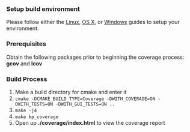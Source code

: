 ### Setup build environment
Please follow either the [Linux](/Set-up-Build-Environment-on-Linux), [OS X](Set-up-Build-Environment-on-OS-X), or [Windows](Set-up-Build-Environment-on-Windows) guides to setup your environment.

### Prerequisites
Obtain the following packages prior to beginning the coverage process: **gcov** and **lcov**

### Build Process

1. Make a build directory for cmake and enter it
2. ```cmake -DCMAKE_BUILD_TYPE=Coverage -DWITH_COVERAGE=ON -DWITH_TESTS=ON -DWITH_GUI_TESTS=ON ..```
3. `make -j4`
4. `make kp_coverage`
5. Open up **./coverage/index.html** to view the coverage report
